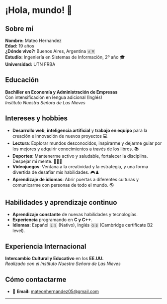 # ¡Hola, mundo! 👋

## Sobre mí
**Nombre:** Mateo Hernandez  
**Edad:** 19 años  
**¿Dónde vivo?:** Buenos Aires, Argentina 🇦🇷  
**Estudio:** Ingeniería en Sistemas de Información, 2º año 🎓  
**Universidad:** UTN FRBA  

## Educación
**Bachiller en Economía y Administración de Empresas**  
Con intensificación en lengua adicional (Inglés)  
_Instituto Nuestra Señora de Las Nieves_

## Intereses y hobbies
- **Desarrollo web**, **inteligencia artificial** y **trabajo en equipo** para la creación e innovación de nuevos proyectos 💻
- **Lectura**: Explorar mundos desconocidos, inspirarme y dejarme guiar por los mejores y adquirir conocimientos a través de los libros. 📚
- **Deportes**: Mantenerme activo y saludable, fortalecer la disciplina. Despejar mi mente. 💪🧘‍♂️
- **Videojuegos**: Ventana a la creatividad y la estrategia, y una forma divertida de desafiar mis habilidades. 🎮♟️
- **Aprendizaje de idiomas**: Abrir puertas a diferentes culturas y comunicarme con personas de todo el mundo. 🌎

## Habilidades y aprendizaje continuo
- **Aprendizaje constante** de nuevas habilidades y tecnologías.
- **Experiencia** programando en **C y C++**.
- **Idiomas:** Español 🇪🇸 (Nativo), Inglés 🇬🇧 (Cambridge certificate B2 level).
  
## Experiencia Internacional
**Intercambio Cultural y Educativo** en los **EE.UU.**  
_Realizado con el Instituto Nuestra Señora de Las Nieves_

## Cómo contactarme
- 📧 **Email:** mateonhernandez05@gmail.com

---
